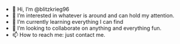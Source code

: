 - 👋 Hi, I’m @blitzkrieg96
- 👀 I’m interested in whatever is around and can hold my attention.
- 🌱 I’m currently learning everything I can find
- 💞️ I’m looking to collaborate on anything and everything fun.
- 📫 How to reach me: just contact me.

<!---
blitzkrieg96/blitzkrieg96 is a ✨ special ✨ repository because its `README.md` (this file) appears on your GitHub profile.
You can click the Preview link to take a look at your changes.
--->
